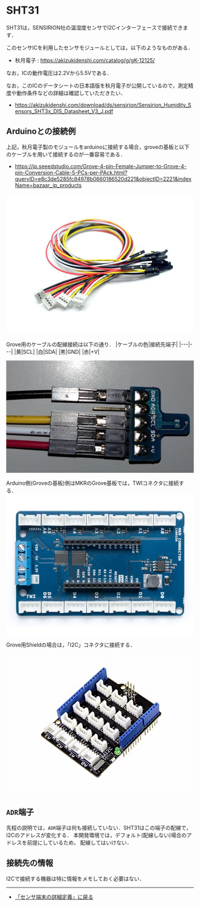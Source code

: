 # SHT31

SHT31は，SENSIRION社の温湿度センサでI2Cインターフェースで接続できます．

このセンサICを利用したセンサモジュールとしては，以下のようなものがある．

- 秋月電子 : https://akizukidenshi.com/catalog/g/gK-12125/


なお，ICの動作電圧は2.2Vから5.5Vである．


なお，このICのデータシートの日本語版を秋月電子が公開しているので，測定精度や動作条件などの詳細は確認していただきたい．
- https://akizukidenshi.com/download/ds/sensirion/Sensirion_Humidity_Sensors_SHT3x_DIS_Datasheet_V3_J.pdf

## Arduinoとの接続例

上記，秋月電子製のモジュールをarduinoに接続する場合，groveの基板と以下のケーブルを用いて接続するのが一番容易である．

- https://jp.seeedstudio.com/Grove-4-pin-Female-Jumper-to-Grove-4-pin-Conversion-Cable-5-PCs-per-PAck.html?queryID=e8c3de5285fc84978b0660186520d221&objectID=2221&indexName=bazaar_jp_products

![Groveメスピンケーブル](../../images/Groveメスピンケーブル.jpg)

Grove用のケーブルの配線接続は以下の通り．
|ケーブルの色|接続先端子|
|---|---|
|黄|SCL|
|白|SDA|
|黒|GND|
|赤|+V|

![SHT31接続](../../images/SHT31接続.jpg)

Arduino側(Groveの基板)側はMKRのGrove基板では，TWIコネクタに接続する．
![MKR_carrier](../../images/MKR_carrier.png)

Grove用Shieldの場合は，「I2C」コネクタに接続する．

![Grove_Shield](../../images/Groveシールド.jpg)

## ``ADR``端子
先程の説明では，``ADR``端子は何も接続していない．SHT31はこの端子の配線で，I2Cのアドレスが変化する．
本開発環境では，デフォルト(配線しない)場合のアドレスを前提にしているため，
配線してはいけない．


## 接続先の情報

I2Cで接続する機器は特に情報をメモしておく必要はない．

***

- [「センサ端末の詳細定義」に戻る](../SensorSelection.md)


